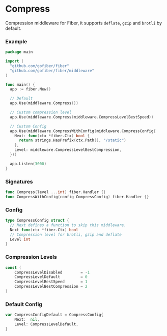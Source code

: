 # Compress

Compression middleware for Fiber, it supports `deflate`, `gzip` and `brotli` by default.

### Example
```go
package main

import (
  "github.com/gofiber/fiber"
  "github.com/gofiber/fiber/middleware"
)

func main() {
  app := fiber.New()

  // Default
  app.Use(middleware.Compress())

  // Custom compression level
  app.Use(middleware.Compress(middleware.CompressLevelBestSpeed))

  // Custom Config
  app.Use(middleware.CompressWithConfig(middleware.CompressConfig{
    Next: func(ctx *fiber.Ctx) bool {
      return strings.HasPrefix(ctx.Path(), "/static")
    },
    Level: middleware.CompressLevelBestCompression,
  }))

  app.Listen(3000)
}
```

### Signatures
```go
func Compress(level ...int) fiber.Handler {}
func CompressWithConfig(config CompressConfig) fiber.Handler {}
```

### Config
```go
type CompressConfig struct {
  // Next defines a function to skip this middleware.
  Next func(ctx *fiber.Ctx) bool
  // Compression level for brotli, gzip and deflate
  Level int
}
```
### Compression Levels
```go
const (
	CompressLevelDisabled        = -1
	CompressLevelDefault         = 0
	CompressLevelBestSpeed       = 1
	CompressLevelBestCompression = 2
)
```

### Default Config
```go
var CompressConfigDefault = CompressConfig{
	Next:  nil,
	Level: CompressLevelDefault,
}
```
